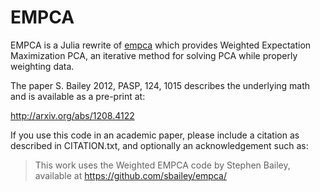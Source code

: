 # EMPCA
EMPCA is a Julia rewrite of [empca](https://github.com/sbailey/empca) which provides Weighted Expectation Maximization PCA, an iterative method for solving PCA while properly weighting data.

The paper S. Bailey 2012, PASP, 124, 1015 describes the underlying math
and is available as a pre-print at:

http://arxiv.org/abs/1208.4122

If you use this code in an academic paper, please include a citation
as described in CITATION.txt, and optionally an acknowledgement such as:

> This work uses the Weighted EMPCA code by Stephen Bailey,
> available at https://github.com/sbailey/empca/
